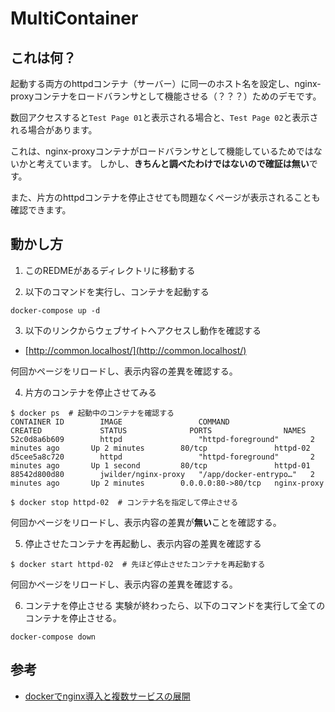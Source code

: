 # MultiContainer

## これは何？

起動する両方のhttpdコンテナ（サーバー）に同一のホスト名を設定し、nginx-proxyコンテナをロードバランサとして機能させる（？？？）ためのデモです。

数回アクセスすると`Test Page 01`と表示される場合と、`Test Page 02`と表示される場合があります。

これは、nginx-proxyコンテナがロードバランサとして機能しているためではないかと考えています。
しかし、**きちんと調べたわけではないので確証は無い**です。

また、片方のhttpdコンテナを停止させても問題なくページが表示されることも確認できます。

## 動かし方

1. このREDMEがあるディレクトリに移動する

2. 以下のコマンドを実行し、コンテナを起動する
```
docker-compose up -d
```

3. 以下のリンクからウェブサイトへアクセスし動作を確認する
- [http://common.localhost/](http://common.localhost/)

何回かページをリロードし、表示内容の差異を確認する。


4. 片方のコンテナを停止させてみる
```
$ docker ps  # 起動中のコンテナを確認する
CONTAINER ID        IMAGE                 COMMAND                  CREATED             STATUS              PORTS                NAMES
52c0d8a6b609        httpd                 "httpd-foreground"       2 minutes ago       Up 2 minutes        80/tcp               httpd-02
d5cee5a8c720        httpd                 "httpd-foreground"       2 minutes ago       Up 1 second         80/tcp               httpd-01
88542d800d80        jwilder/nginx-proxy   "/app/docker-entrypo…"   2 minutes ago       Up 2 minutes        0.0.0.0:80->80/tcp   nginx-proxy

$ docker stop httpd-02  # コンテナ名を指定して停止させる
```

何回かページをリロードし、表示内容の差異が**無い**ことを確認する。

5. 停止させたコンテナを再起動し、表示内容の差異を確認する
```
$ docker start httpd-02  # 先ほど停止させたコンテナを再起動する
```
何回かページをリロードし、表示内容の差異を確認する。

6. コンテナを停止させる
実験が終わったら、以下のコマンドを実行して全てのコンテナを停止させる。

```
docker-compose down
```

## 参考
- [dockerでnginx導入と複数サービスの展開](https://qiita.com/asylum/items/05d8dc4cc4671d7a5d4f)